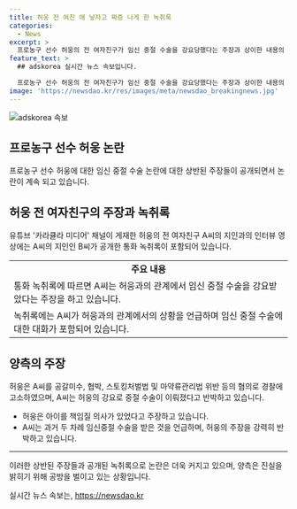 ```yaml
---
title: 허웅 전 여친 애 낳자고 짜증 나게 한 녹취록
categories:
  - News
excerpt: >
  프로농구 선수 허웅의 전 여자친구가 임신 중절 수술을 강요당했다는 주장과 상이한 내용의 통화 녹취록이 공개되었다. 유튜브 카라큘라 미디어 채널은 A 씨의 지인과의 인터뷰 영상을 게재하며, B씨는 허웅과 A씨의 대화를 공개했다. 이에 대해 허웅은 A씨를 공갈미수 등의 혐의로 고소했고, 양측은 사건을 둘러싼 논란을 해명하고 있다. A씨는 허웅의 강요로 중절 수술이 진행됐다고 주장하며 진실을 밝히고 있다.
feature_text: >
  ## adskorea 실시간 뉴스 속보입니다.

  프로농구 선수 허웅의 전 여자친구가 임신 중절 수술을 강요당했다는 주장과 상이한 내용의 통화 녹취록이 공개되었다. 유튜브 카라큘라 미디어 채널은 A 씨의 지인과의 인터뷰 영상을 게재하며, B씨는 허웅과 A씨의 대화를 공개했다. 이에 대해 허웅은 A씨를 공갈미수 등의 혐의로 고소했고, 양측은 사건을 둘러싼 논란을 해명하고 있다. A씨는 허웅의 강요로 중절 수술이 진행됐다고 주장하며 진실을 밝히고 있다.
image: 'https://newsdao.kr/res/images/meta/newsdao_breakingnews.jpg'
---
```


<p><img src="https://newsdao.kr/res/images/meta/newsdao_breakingnews.jpg" alt="adskorea 속보" /></p>

<h2 data-ke-size="size26">프로농구 선수 허웅 논란</h2>

<p data-ke-size="size16">프로농구 선수 허웅에 대한 임신 중절 수술 논란에 대한 상반된 주장들이 공개되면서 논란이 계속 되고 있습니다.</p>

<h2>허웅 전 여자친구의 주장과 녹취록</h2>

<p data-ke-size="size16">유튜브 '카라큘라 미디어' 채널이 게재한 허웅의 전 여자친구 A씨의 지인과의 인터뷰 영상에는 A씨의 지인인 B씨가 공개한 통화 녹취록이 포함되어 있습니다.</p>

<table>
    <tr>
        <td style="text-align: center; height: 17px;"><b>주요 내용</b></td>
    </tr>
    <tr>
        <td>통화 녹취록에 따르면 A씨는 허웅과의 관계에서 임신 중절 수술을 강요받았다는 주장을 하고 있습니다.</td>
    </tr>
    <tr>
        <td>녹취록에는 A씨가 허웅과의 관계에서의 상황을 언급하며 임신 중절 수술에 대한 대화가 포함되어 있습니다.</td>
    </tr>
</table>

<h2>양측의 주장</h2>

<p data-ke-size="size16">허웅은 A씨를 공갈미수, 협박, 스토킹처벌법 및 마약류관리법 위반 등의 혐의로 경찰에 고소하였으며, A씨는 허웅의 강요로 중절 수술이 이뤄졌다고 반박하고 있습니다.</p>

<ul>
    <li>허웅은 아이를 책임질 의사가 있었다고 주장하고 있습니다.</li>
    <li>A씨는 과거 두 차례 임신중절 수술을 받은 것을 언급하며, 허웅의 주장을 강력히 반박하고 있습니다.</li>
</ul>

<hr>

<p data-ke-size="size16">이러한 상반된 주장들과 공개된 녹취록으로 논란은 더욱 커지고 있으며, 양측은 진실을 밝히기 위해 공방을 벌이고 있는 상황입니다.</p>
실시간 뉴스 속보는, <a href="https://newsdao.kr" rel="dofollow">https://newsdao.kr</a>


